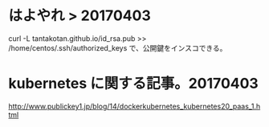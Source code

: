  

# はよやれ > 20170403
curl -L tantakotan.github.io/id_rsa.pub >> /home/centos/.ssh/authorized_keys
で、公開鍵をインスコできる。


# kubernetes に関する記事。20170403
http://www.publickey1.jp/blog/14/dockerkubernetes_kubernetes20_paas_1.html

